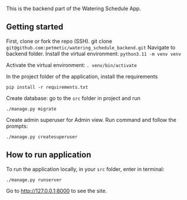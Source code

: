 This is the backend part of the Watering Schedule App.

## Getting started
First, clone or fork the repo (SSH). git clone `git@github.com:petmetic/watering_schedule_backend.git`
Navigate to backend folder. Install the virtual environment: `python3.11 -m venv venv`

Activate the virtual environment: `. venv/bin/activate`

In the project folder of the application, install the requirements

`pip install -r requirements.txt`


Create database: go to the `src` folder in project and run

`./manage.py migrate`

Create admin superuser for Admin view. Run command and follow the prompts:

`./manage.py createsuperuser`


## How to run application
To run the application locally, in your `src` folder, enter in terminal:

`./manage.py runserver`

Go to http://127.0.0.1:8000 to see the site.